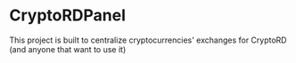 # CryptoRDPanel
This project is built to centralize cryptocurrencies' exchanges for CryptoRD (and anyone that want to use it)
